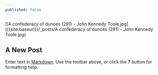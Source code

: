 ```yaml
---
published: false
---
```

![A confederacy of dunces (291) - John Kennedy Toole.jpg]({{site.baseurl}}/_posts/A confederacy of dunces (291) - John Kennedy Toole.jpg)
## A New Post

Enter text in [Markdown](http://daringfireball.net/projects/markdown/). Use the toolbar above, or click the **?** button for formatting help.
